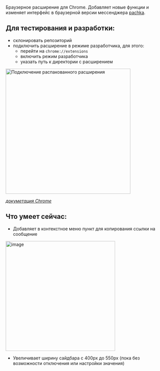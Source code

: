 Браузерное расширение для Chrome.
Добавляет новые функции и изменяет интерфейс в браузерной версии мессенджера [pachka](https://www.pachca.com/).

## Для тестирования и разработки:
- склонировать репозиторий
- подключить расширение в режиме разработчика, для этого:
  - перейти на `chrome://extensions`
  - включить режим разработчика
  - указать путь к директории с расширением

<img alt="Подключение распакованного расширения" src="https://wd.imgix.net/image/BhuKGJaIeLNPW9ehns59NfwqKxF2/BzVElZpUtNE4dueVPSp3.png?auto=format&w=800" alt="drawing" style="width:400px;"/>

_[докуметация Chrome](https://developer.chrome.com/docs/extensions/mv3/getstarted/development-basics/#load-unpacked)_


## Что умеет сейчас:

- Добавляет в контекстное меню пункт для копирования ссылки на сообщение

<img width="351" alt="image" src="https://user-images.githubusercontent.com/5159105/209655392-77ef5d28-b791-4a1c-805f-3b1477984505.png">

- Увеличивает ширину сайдбара c 400px до 550px (пока без возможности отключения или настройки значения)
